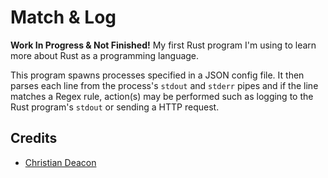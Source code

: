 # Match & Log
**Work In Progress & Not Finished!**
My first Rust program I'm using to learn more about Rust as a programming language.

This program spawns processes specified in a JSON config file. It then parses each line from the process's `stdout` and `stderr` pipes and if the line matches a Regex rule, action(s) may be performed such as logging to the Rust program's `stdout` or sending a HTTP request.

## Credits
* [Christian Deacon](https://github.com/gamemann)